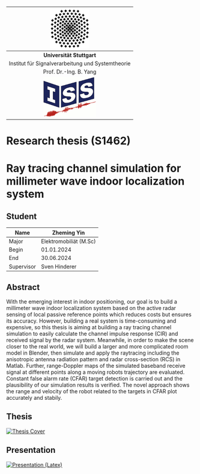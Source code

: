 |![](media/unilogo.gif)                             |
|:-------------------------------------------------:|
|             **Universität Stuttgart**             |
| Institut für Signalverarbeitung und Systemtheorie |
|               Prof. Dr.-Ing. B. Yang              |
|![](media/isslogocolor.gif)                        |

# Research thesis (S1462)

# Ray tracing channel simulation for millimeter wave indoor localization system
## Student
| Name       | Zheming Yin                      |
|------------|----------------------------------|
| Major      | Elektromobiliät (M.Sc)           |
| Begin      | 01.01.2024                       |
| End        | 30.06.2024                       |
| Supervisor | Sven Hinderer                    |

## Abstract
With the emerging interest in indoor positioning, our goal is to build a millimeter wave indoor localization system based on the active radar sensing of local passive reference points which reduces costs but ensures its accuracy. However, building a real system is time-consuming and expensive, so this thesis is aiming at building a ray tracing channel simulation to easily calculate the channel impulse response (CIR) and received signal by the radar system. Meanwhile, in order to make the scene closer to the real world, we will build a larger and more complicated room model in Blender, then simulate and apply the raytracing including the anisotropic antenna radiation pattern and radar cross-section (RCS) in Matlab. Further, range-Doppler maps of the simulated baseband receive signal at different points along a moving robots trajectory are evaluated. Constant false alarm rate (CFAR) target detection is carried out and the plausibility of our simulation results is verified. The novel approach shows the range and velocity of the robot related to the targets in CFAR plot accurately and stabily.

## Thesis
[![Thesis Cover](thesis/thesis_cover.png)](thesis/FA_thesis.pdf)

## Presentation
[![Presentation (Latex)](presentation/presentation_cover.png)](presentation/FA_presentation.pdf)
